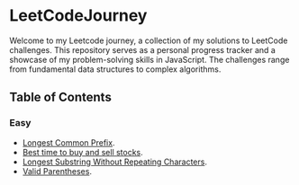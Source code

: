 # LeetCodeJourney

Welcome to my Leetcode journey, a collection of my solutions to LeetCode challenges. This repository serves as a personal progress tracker and a showcase of my problem-solving skills in JavaScript. The challenges range from fundamental data structures to complex algorithms.

## Table of Contents
### Easy
 - [Longest Common Prefix](https://github.com/niksseif/LeetCodeJourney/blob/main/Easy/longestCommonPrefix.js).
 - [Best time to buy and sell stocks](https://github.com/niksseif/LeetCodeJourney/blob/main/Easy/BestTimeToBuyAndSellStock.js).
 - [Longest Substring Without Repeating Characters](https://github.com/niksseif/LeetCodeJourney/blob/main/Easy/longestSubstringWithoutRepeatingChars.js).
 - [Valid Parentheses](https://github.com/niksseif/LeetCodeJourney/blob/main/Easy/validParentheses.js).
